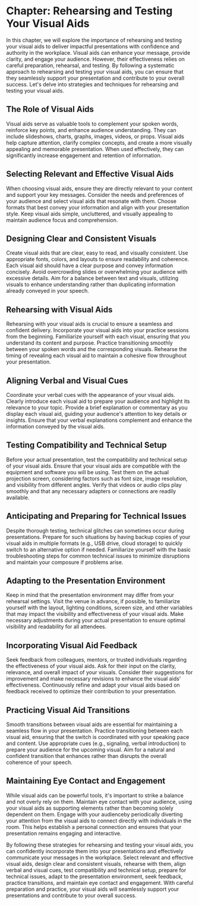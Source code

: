 Chapter: Rehearsing and Testing Your Visual Aids
================================================

In this chapter, we will explore the importance of rehearsing and testing your visual aids to deliver impactful presentations with confidence and authority in the workplace. Visual aids can enhance your message, provide clarity, and engage your audience. However, their effectiveness relies on careful preparation, rehearsal, and testing. By following a systematic approach to rehearsing and testing your visual aids, you can ensure that they seamlessly support your presentation and contribute to your overall success. Let's delve into strategies and techniques for rehearsing and testing your visual aids.

The Role of Visual Aids
-----------------------

Visual aids serve as valuable tools to complement your spoken words, reinforce key points, and enhance audience understanding. They can include slideshows, charts, graphs, images, videos, or props. Visual aids help capture attention, clarify complex concepts, and create a more visually appealing and memorable presentation. When used effectively, they can significantly increase engagement and retention of information.

Selecting Relevant and Effective Visual Aids
--------------------------------------------

When choosing visual aids, ensure they are directly relevant to your content and support your key messages. Consider the needs and preferences of your audience and select visual aids that resonate with them. Choose formats that best convey your information and align with your presentation style. Keep visual aids simple, uncluttered, and visually appealing to maintain audience focus and comprehension.

Designing Clear and Consistent Visuals
--------------------------------------

Create visual aids that are clear, easy to read, and visually consistent. Use appropriate fonts, colors, and layouts to ensure readability and coherence. Each visual aid should have a clear purpose and convey information concisely. Avoid overcrowding slides or overwhelming your audience with excessive details. Aim for a balance between text and visuals, utilizing visuals to enhance understanding rather than duplicating information already conveyed in your speech.

Rehearsing with Visual Aids
---------------------------

Rehearsing with your visual aids is crucial to ensure a seamless and confident delivery. Incorporate your visual aids into your practice sessions from the beginning. Familiarize yourself with each visual, ensuring that you understand its content and purpose. Practice transitioning smoothly between your spoken words and the corresponding visuals. Rehearse the timing of revealing each visual aid to maintain a cohesive flow throughout your presentation.

Aligning Verbal and Visual Cues
-------------------------------

Coordinate your verbal cues with the appearance of your visual aids. Clearly introduce each visual aid to prepare your audience and highlight its relevance to your topic. Provide a brief explanation or commentary as you display each visual aid, guiding your audience's attention to key details or insights. Ensure that your verbal explanations complement and enhance the information conveyed by the visual aids.

Testing Compatibility and Technical Setup
-----------------------------------------

Before your actual presentation, test the compatibility and technical setup of your visual aids. Ensure that your visual aids are compatible with the equipment and software you will be using. Test them on the actual projection screen, considering factors such as font size, image resolution, and visibility from different angles. Verify that videos or audio clips play smoothly and that any necessary adapters or connections are readily available.

Anticipating and Preparing for Technical Issues
-----------------------------------------------

Despite thorough testing, technical glitches can sometimes occur during presentations. Prepare for such situations by having backup copies of your visual aids in multiple formats (e.g., USB drive, cloud storage) to quickly switch to an alternative option if needed. Familiarize yourself with the basic troubleshooting steps for common technical issues to minimize disruptions and maintain your composure if problems arise.

Adapting to the Presentation Environment
----------------------------------------

Keep in mind that the presentation environment may differ from your rehearsal settings. Visit the venue in advance, if possible, to familiarize yourself with the layout, lighting conditions, screen size, and other variables that may impact the visibility and effectiveness of your visual aids. Make necessary adjustments during your actual presentation to ensure optimal visibility and readability for all attendees.

Incorporating Visual Aid Feedback
---------------------------------

Seek feedback from colleagues, mentors, or trusted individuals regarding the effectiveness of your visual aids. Ask for their input on the clarity, relevance, and overall impact of your visuals. Consider their suggestions for improvement and make necessary revisions to enhance the visual aids' effectiveness. Continuously refine and adapt your visual aids based on feedback received to optimize their contribution to your presentation.

Practicing Visual Aid Transitions
---------------------------------

Smooth transitions between visual aids are essential for maintaining a seamless flow in your presentation. Practice transitioning between each visual aid, ensuring that the switch is coordinated with your speaking pace and content. Use appropriate cues (e.g., signaling, verbal introduction) to prepare your audience for the upcoming visual. Aim for a natural and confident transition that enhances rather than disrupts the overall coherence of your speech.

Maintaining Eye Contact and Engagement
--------------------------------------

While visual aids can be powerful tools, it's important to strike a balance and not overly rely on them. Maintain eye contact with your audience, using your visual aids as supporting elements rather than becoming solely dependent on them. Engage with your audienceby periodically diverting your attention from the visual aids to connect directly with individuals in the room. This helps establish a personal connection and ensures that your presentation remains engaging and interactive.

By following these strategies for rehearsing and testing your visual aids, you can confidently incorporate them into your presentations and effectively communicate your messages in the workplace. Select relevant and effective visual aids, design clear and consistent visuals, rehearse with them, align verbal and visual cues, test compatibility and technical setup, prepare for technical issues, adapt to the presentation environment, seek feedback, practice transitions, and maintain eye contact and engagement. With careful preparation and practice, your visual aids will seamlessly support your presentations and contribute to your overall success.
